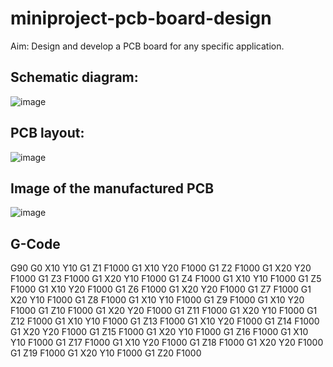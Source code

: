 # miniproject-pcb-board-design 
Aim:
Design and develop a PCB board for any specific application.
## Schematic diagram:
![image](https://github.com/Kumaravel655/miniproject-board/assets/75235334/6045c1e4-24f4-41f6-8670-2429be9e6d7c)
## PCB layout:
![image](https://github.com/Kumaravel655/miniproject-board/assets/75235334/123f6502-d2aa-497c-bafe-2abf3d79dba3)
## Image of the manufactured PCB
![image](https://github.com/Kumaravel655/miniproject-board/assets/75235334/6205aada-6917-4ba6-967e-2cb066c0f11e)
## G-Code 
G90
G0 X10 Y10
G1 Z1 F1000
G1 X10 Y20 F1000
G1 Z2 F1000
G1 X20 Y20 F1000
G1 Z3 F1000
G1 X20 Y10 F1000
G1 Z4 F1000
G1 X10 Y10 F1000
G1 Z5 F1000
G1 X10 Y20 F1000
G1 Z6 F1000
G1 X20 Y20 F1000
G1 Z7 F1000
G1 X20 Y10 F1000
G1 Z8 F1000
G1 X10 Y10 F1000
G1 Z9 F1000
G1 X10 Y20 F1000
G1 Z10 F1000
G1 X20 Y20 F1000
G1 Z11 F1000
G1 X20 Y10 F1000
G1 Z12 F1000
G1 X10 Y10 F1000
G1 Z13 F1000
G1 X10 Y20 F1000
G1 Z14 F1000
G1 X20 Y20 F1000
G1 Z15 F1000
G1 X20 Y10 F1000
G1 Z16 F1000
G1 X10 Y10 F1000
G1 Z17 F1000
G1 X10 Y20 F1000
G1 Z18 F1000
G1 X20 Y20 F1000
G1 Z19 F1000
G1 X20 Y10 F1000
G1 Z20 F1000
